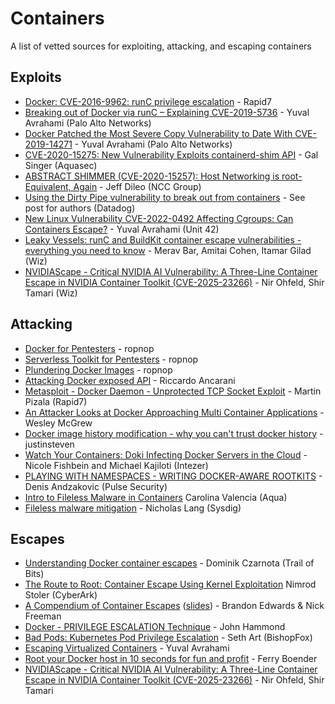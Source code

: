# Containers

A list of vetted sources for exploiting, attacking, and escaping containers

## Exploits

* [Docker: CVE-2016-9962: runC privilege escalation](https://www.rapid7.com/db/vulnerabilities/docker-cve-2016-9962/) - Rapid7
* [Breaking out of Docker via runC – Explaining CVE-2019-5736](https://unit42.paloaltonetworks.com/breaking-docker-via-runc-explaining-cve-2019-5736/) - Yuval Avrahami (Palo Alto Networks)
* [Docker Patched the Most Severe Copy Vulnerability to Date With CVE-2019-14271](https://unit42.paloaltonetworks.com/docker-patched-the-most-severe-copy-vulnerability-to-date-with-cve-2019-14271/) - Yuval Avrahami (Palo Alto Networks)
* [CVE-2020-15275: New Vulnerability Exploits containerd-shim API](https://blog.aquasec.com/cve-2020-15257-containerd-shim-api-vulnerability) - Gal Singer (Aquasec)
* [ABSTRACT SHIMMER (CVE-2020-15257): Host Networking is root-Equivalent, Again](https://www.nccgroup.com/us/research-blog/abstract-shimmer-cve-2020-15257-host-networking-is-root-equivalent-again/) - Jeff Dileo (NCC Group)
* [Using the Dirty Pipe vulnerability to break out from containers](https://www.datadoghq.com/blog/engineering/dirty-pipe-container-escape-poc/) - See post for authors (Datadog)
* [New Linux Vulnerability CVE-2022-0492 Affecting Cgroups: Can Containers Escape?](https://unit42.paloaltonetworks.com/cve-2022-0492-cgroups/) - Yuval Avrahami (Unit 42)
* [Leaky Vessels: runC and BuildKit container escape vulnerabilities - everything you need to know](https://www.wiz.io/blog/leaky-vessels-container-escape-vulnerabilities) - Merav Bar, Amitai Cohen, Itamar Gilad (Wiz)
* [NVIDIAScape - Critical NVIDIA AI Vulnerability: A Three-Line Container Escape in NVIDIA Container Toolkit (CVE-2025-23266)](https://www.wiz.io/blog/nvidia-ai-vulnerability-cve-2025-23266-nvidiascape) - Nir Ohfeld, Shir Tamari (Wiz)

## Attacking

* [Docker for Pentesters](https://blog.ropnop.com/docker-for-pentesters/) - ropnop
* [Serverless Toolkit for Pentesters](https://blog.ropnop.com/serverless-toolkit-for-pentesters/) - ropnop
* [Plundering Docker Images](https://blog.ropnop.com/plundering-docker-images/) - ropnop
* [Attacking Docker exposed API](https://medium.com/@riccardo.ancarani94/attacking-docker-exposed-api-3e01ffc3c124) - Riccardo Ancarani
* [Metasploit - Docker Daemon - Unprotected TCP Socket Exploit](https://www.rapid7.com/db/modules/exploit/linux/http/docker_daemon_tcp/) - Martin Pizala (Rapid7)
* [An Attacker Looks at Docker Approaching Multi Container Applications](https://youtu.be/-Ug2vmRiI8g) - Wesley McGrew
* [Docker image history modification - why you can't trust docker history](https://www.justinsteven.com/posts/2021/02/14/docker-image-history-modification/) - justinsteven
* [Watch Your Containers: Doki Infecting Docker Servers in the Cloud](https://www.intezer.com/blog/cloud-security/watch-your-containers-doki-infecting-docker-servers-in-the-cloud/) - Nicole Fishbein and Michael Kajiloti (Intezer)
* [PLAYING WITH NAMESPACES - WRITING DOCKER-AWARE ROOTKITS](https://pulsesecurity.co.nz/articles/docker-rootkits) - Denis Andzakovic (Pulse Security)
* [Intro to Fileless Malware in Containers](https://www.aquasec.com/blog/intro-to-fileless-malware-in-containers/) Carolina Valencia (Aqua)
* [Fileless malware mitigation](https://www.sysdig.com/blog/containers-read-only-fileless-malware) - Nicholas Lang (Sysdig)

## Escapes

* [Understanding Docker container escapes](https://blog.trailofbits.com/2019/07/19/understanding-docker-container-escapes/) - Dominik Czarnota (Trail of Bits)
* [The Route to Root: Container Escape Using Kernel Exploitation](https://www.cyberark.com/resources/threat-research-blog/the-route-to-root-container-escape-using-kernel-exploitation) Nimrod Stoler (CyberArk)
* [A Compendium of Container Escapes](https://youtu.be/BQlqita2D2s) ([slides](https://i.blackhat.com/USA-19/Thursday/us-19-Edwards-Compendium-Of-Container-Escapes-up.pdf)) - Brandon Edwards & Nick Freeman
* [Docker - PRIVILEGE ESCALATION Technique](https://youtu.be/MnUtHSpcdLQ) - John Hammond
* [Bad Pods: Kubernetes Pod Privilege Escalation](https://bishopfox.com/blog/kubernetes-pod-privilege-escalation) - Seth Art (BishopFox)
* [Escaping Virtualized Containers](https://youtu.be/jFlqVe11eeM) - Yuval Avrahami
* [Root your Docker host in 10 seconds for fun and profit](https://www.electricmonk.nl/log/2017/09/30/root-your-docker-host-in-10-seconds-for-fun-and-profit/) - Ferry Boender
* [NVIDIAScape - Critical NVIDIA AI Vulnerability: A Three-Line Container Escape in NVIDIA Container Toolkit (CVE-2025-23266)](https://www.wiz.io/blog/nvidia-ai-vulnerability-cve-2025-23266-nvidiascape) - Nir Ohfeld, Shir Tamari
